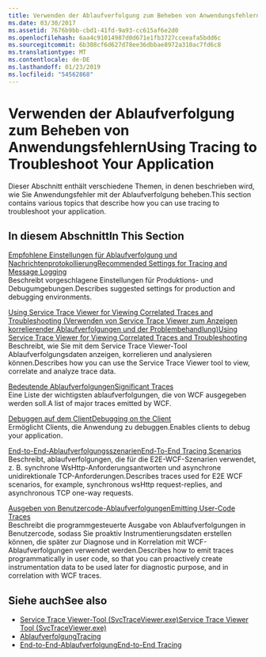 ```yaml
---
title: Verwenden der Ablaufverfolgung zum Beheben von Anwendungsfehlern
ms.date: 03/30/2017
ms.assetid: 7676b9bb-cbd1-41fd-9a93-cc615af6e2d0
ms.openlocfilehash: 6aa4c91014987d0d671e1fb3727cceeafa5bdd6c
ms.sourcegitcommit: 6b308cf6d627d78ee36dbbae8972a310ac7fd6c8
ms.translationtype: MT
ms.contentlocale: de-DE
ms.lasthandoff: 01/23/2019
ms.locfileid: "54562868"
---
```

# <a name="using-tracing-to-troubleshoot-your-application"></a><span data-ttu-id="a10a7-102">Verwenden der Ablaufverfolgung zum Beheben von Anwendungsfehlern</span><span class="sxs-lookup"><span data-stu-id="a10a7-102">Using Tracing to Troubleshoot Your Application</span></span>
<span data-ttu-id="a10a7-103">Dieser Abschnitt enthält verschiedene Themen, in denen beschrieben wird, wie Sie Anwendungsfehler mit der Ablaufverfolgung beheben.</span><span class="sxs-lookup"><span data-stu-id="a10a7-103">This section contains various topics that describe how you can use tracing to troubleshoot your application.</span></span>  
  
## <a name="in-this-section"></a><span data-ttu-id="a10a7-104">In diesem Abschnitt</span><span class="sxs-lookup"><span data-stu-id="a10a7-104">In This Section</span></span>  
 [<span data-ttu-id="a10a7-105">Empfohlene Einstellungen für Ablaufverfolgung und Nachrichtenprotokollierung</span><span class="sxs-lookup"><span data-stu-id="a10a7-105">Recommended Settings for Tracing and Message Logging</span></span>](../../../../../docs/framework/wcf/diagnostics/tracing/recommended-settings-for-tracing-and-message-logging.md)  
 <span data-ttu-id="a10a7-106">Beschreibt vorgeschlagene Einstellungen für Produktions- und Debugumgebungen.</span><span class="sxs-lookup"><span data-stu-id="a10a7-106">Describes suggested settings for production and debugging environments.</span></span>  
  
 [<span data-ttu-id="a10a7-107">Using Service Trace Viewer for Viewing Correlated Traces and Troubleshooting (Verwenden von Service Trace Viewer zum Anzeigen korrelierender Ablaufverfolgungen und der Problembehandlung)</span><span class="sxs-lookup"><span data-stu-id="a10a7-107">Using Service Trace Viewer for Viewing Correlated Traces and Troubleshooting</span></span>](../../../../../docs/framework/wcf/diagnostics/tracing/using-service-trace-viewer-for-viewing-correlated-traces-and-troubleshooting.md)  
 <span data-ttu-id="a10a7-108">Beschreibt, wie Sie mit dem Service Trace Viewer-Tool Ablaufverfolgungsdaten anzeigen, korrelieren und analysieren können.</span><span class="sxs-lookup"><span data-stu-id="a10a7-108">Describes how you can use the Service Trace Viewer tool to view, correlate and analyze trace data.</span></span>  
  
 [<span data-ttu-id="a10a7-109">Bedeutende Ablaufverfolgungen</span><span class="sxs-lookup"><span data-stu-id="a10a7-109">Significant Traces</span></span>](../../../../../docs/framework/wcf/diagnostics/tracing/significant-traces.md)  
 <span data-ttu-id="a10a7-110">Eine Liste der wichtigsten ablaufverfolgungen, die von WCF ausgegeben werden soll.</span><span class="sxs-lookup"><span data-stu-id="a10a7-110">A list of major traces emitted by WCF.</span></span>  
  
 [<span data-ttu-id="a10a7-111">Debuggen auf dem Client</span><span class="sxs-lookup"><span data-stu-id="a10a7-111">Debugging on the Client</span></span>](../../../../../docs/framework/wcf/diagnostics/tracing/debugging-on-the-client.md)  
 <span data-ttu-id="a10a7-112">Ermöglicht Clients, die Anwendung zu debuggen.</span><span class="sxs-lookup"><span data-stu-id="a10a7-112">Enables clients to debug your application.</span></span>  
  
 [<span data-ttu-id="a10a7-113">End-to-End-Ablaufverfolgungsszenarien</span><span class="sxs-lookup"><span data-stu-id="a10a7-113">End-To-End Tracing Scenarios</span></span>](../../../../../docs/framework/wcf/diagnostics/tracing/end-to-end-tracing-scenarios.md)  
 <span data-ttu-id="a10a7-114">Beschreibt, ablaufverfolgungen, die für die E2E-WCF-Szenarien verwendet, z. B. synchrone WsHttp-Anforderungsantworten und asynchrone unidirektionale TCP-Anforderungen.</span><span class="sxs-lookup"><span data-stu-id="a10a7-114">Describes traces used for E2E WCF scenarios, for example, synchronous wsHttp request-replies, and asynchronous TCP one-way requests.</span></span>  
  
 [<span data-ttu-id="a10a7-115">Ausgeben von Benutzercode-Ablaufverfolgungen</span><span class="sxs-lookup"><span data-stu-id="a10a7-115">Emitting User-Code Traces</span></span>](../../../../../docs/framework/wcf/diagnostics/tracing/emitting-user-code-traces.md)  
 <span data-ttu-id="a10a7-116">Beschreibt die programmgesteuerte Ausgabe von Ablaufverfolgungen in Benutzercode, sodass Sie proaktiv Instrumentierungsdaten erstellen können, die später zur Diagnose und in Korrelation mit WCF-Ablaufverfolgungen verwendet werden.</span><span class="sxs-lookup"><span data-stu-id="a10a7-116">Describes how to emit traces programmatically in user code, so that you can proactively create instrumentation data to be used later for diagnostic purpose, and in correlation with WCF traces.</span></span>  
  
## <a name="see-also"></a><span data-ttu-id="a10a7-117">Siehe auch</span><span class="sxs-lookup"><span data-stu-id="a10a7-117">See also</span></span>
- [<span data-ttu-id="a10a7-118">Service Trace Viewer-Tool (SvcTraceViewer.exe)</span><span class="sxs-lookup"><span data-stu-id="a10a7-118">Service Trace Viewer Tool (SvcTraceViewer.exe)</span></span>](../../../../../docs/framework/wcf/service-trace-viewer-tool-svctraceviewer-exe.md)
- [<span data-ttu-id="a10a7-119">Ablaufverfolgung</span><span class="sxs-lookup"><span data-stu-id="a10a7-119">Tracing</span></span>](../../../../../docs/framework/wcf/diagnostics/tracing/index.md)
- [<span data-ttu-id="a10a7-120">End-to-End-Ablaufverfolgung</span><span class="sxs-lookup"><span data-stu-id="a10a7-120">End-to-End Tracing</span></span>](../../../../../docs/framework/wcf/diagnostics/tracing/end-to-end-tracing.md)
